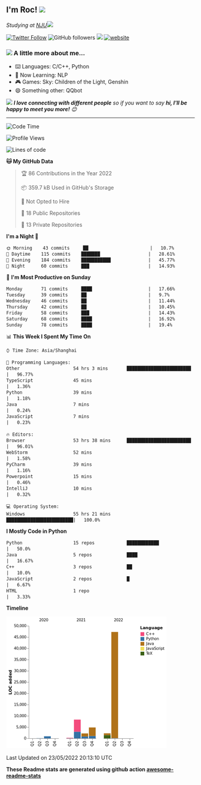 <!-- <img align='right' src="https://media.giphy.com/media/M9gbBd9nbDrOTu1Mqx/giphy.gif" width="230"> -->
<h2>I'm Roc! <img src="https://media.giphy.com/media/12oufCB0MyZ1Go/giphy.gif" width="50"></h2>
<p><em>Studying at <a href="http://www.nju.edu.cn">NJU</a><img src="https://media.giphy.com/media/WUlplcMpOCEmTGBtBW/giphy.gif" width="50"> 
</em></p>

[![Twitter Follow](https://img.shields.io/twitter/follow/Roc78862980?label=Follow)](https://twitter.com/intent/follow?screen_name=Roc78862980)
![GitHub followers](https://img.shields.io/github/followers/roc136?label=Follow&style=social)
![](https://visitor-badge.glitch.me/badge?page_id=Roc136.Roc136)
[![website](https://img.shields.io/badge/Website-46a2f1.svg?&style=flat-square&logo=Google-Chrome&logoColor=white&link=https://blog.roc136.top)](https://blog.roc136.top)
<!-- ![Waka Readme](https://github.com/anmol098/anmol098/workflows/Waka%20Readme/badge.svg) -->
<!-- [![Linkedin: anmol](https://img.shields.io/badge/-anmol-blue?style=flat-square&logo=Linkedin&logoColor=white&link=https://www.linkedin.com/in/anmol-p-singh/)](https://www.linkedin.com/in/anmol-p-singh/) -->

### <img src="https://media.giphy.com/media/VgCDAzcKvsR6OM0uWg/giphy.gif" width="50"> A little more about me...  

- ⌨️ Languages: C/C++, Python
- 🌱 Now Learning: NLP
- 🎮 Games: Sky: Children of the Light, Genshin
- 😄 Something other: QQbot

<img src="https://media.giphy.com/media/LnQjpWaON8nhr21vNW/giphy.gif" width="60"> <em><b>I love connecting with different people</b> so if you want to say <b>hi, I'll be happy to meet you more!</b> 😊</em>

---
<!--START_SECTION:waka-->
![Code Time](http://img.shields.io/badge/Code%20Time-0%20secs-blue)

![Profile Views](http://img.shields.io/badge/Profile%20Views-0-blue)

![Lines of code](https://img.shields.io/badge/From%20Hello%20World%20I%27ve%20Written-66%20Thousand%20lines%20of%20code-blue)

**🐱 My GitHub Data** 

> 🏆 86 Contributions in the Year 2022
 > 
> 📦 359.7 kB Used in GitHub's Storage 
 > 
> 🚫 Not Opted to Hire
 > 
> 📜 18 Public Repositories 
 > 
> 🔑 13 Private Repositories  
 > 
**I'm a Night 🦉** 

```text
🌞 Morning    43 commits     ██                       |   10.7% 
🌆 Daytime    115 commits    ███████                  |   28.61% 
🌃 Evening    184 commits    ███████████              |   45.77% 
🌙 Night      60 commits     ███                      |   14.93%

```
📅 **I'm Most Productive on Sunday** 

```text
Monday       71 commits     ████                     |   17.66% 
Tuesday      39 commits     ██                       |   9.7% 
Wednesday    46 commits     ██                       |   11.44% 
Thursday     42 commits     ██                       |   10.45% 
Friday       58 commits     ███                      |   14.43% 
Saturday     68 commits     ████                     |   16.92% 
Sunday       78 commits     ████                     |   19.4%

```


📊 **This Week I Spent My Time On** 

```text
⌚︎ Time Zone: Asia/Shanghai

💬 Programming Languages: 
Other                    54 hrs 3 mins       ████████████████████████ |   96.77% 
TypeScript               45 mins                                      |   1.36% 
Python                   39 mins                                      |   1.18% 
Java                     7 mins                                       |   0.24% 
JavaScript               7 mins                                       |   0.23%

🔥 Editors: 
Browser                  53 hrs 38 mins      ████████████████████████ |   96.01% 
WebStorm                 52 mins                                      |   1.58% 
PyCharm                  39 mins                                      |   1.16% 
Powerpoint               15 mins                                      |   0.46% 
IntelliJ                 10 mins                                      |   0.32%

💻 Operating System: 
Windows                  55 hrs 21 mins      █████████████████████████|   100.0%

```

**I Mostly Code in Python** 

```text
Python                   15 repos            ████████████             |   50.0% 
Java                     5 repos             ████                     |   16.67% 
C++                      3 repos             ██                       |   10.0% 
JavaScript               2 repos             █                        |   6.67% 
HTML                     1 repo                                       |   3.33%

```


**Timeline**

![Chart not found](https://raw.githubusercontent.com/Roc136/Roc136/master/charts/bar_graph.png) 


 Last Updated on 23/05/2022 20:13:10 UTC
<!--END_SECTION:waka-->

**These Readme stats are generated using github action [awesome-readme-stats](https://github.com/Roc136/waka-readme-stats)**
